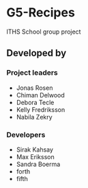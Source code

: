 # G5-Recipes

ITHS School group project

## Developed by

### Project leaders

- Jonas Rosen
- Chiman Delwood
- Debora Tecle
- Kelly Fredriksson
- Nabila Zekry

### Developers

- Sirak Kahsay
- Max Eriksson
- Sandra Boerma
- forth
- fifth
